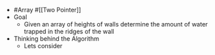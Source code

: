 - #Array #[[Two Pointer]]
- Goal
	- Given an array of heights of walls determine the amount of water trapped in the ridges of the wall
- Thinking behind the Algorithm
	- Lets consider